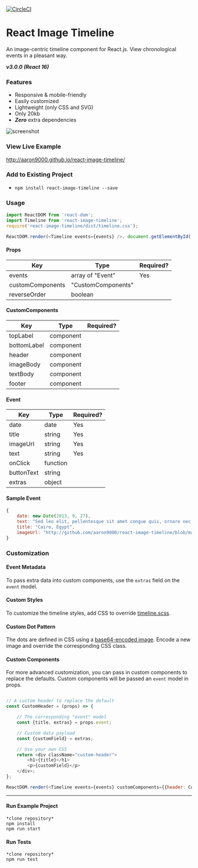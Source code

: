 [![CircleCI](https://circleci.com/gh/aaron9000/react-image-timeline/tree/master.svg?style=svg)](https://circleci.com/gh/aaron9000/react-image-timeline/tree/master)

# React Image Timeline

An image-centric timeline component for React.js. View chronological events in a pleasant way.

***v3.0.0 (React 16)***

### Features
- Responsive & mobile-friendly
- Easily customized
- Lightweight (only CSS and SVG)
- Only 20kb
- ***Zero*** extra dependencies

![screenshot](https://github.com/aaron9000/react-image-timeline/blob/master/public/screenshot.png?raw=true)

### View Live Example 
http://aaron9000.github.io/react-image-timeline/

### Add to Existing Project
- `npm install react-image-timeline --save`

### Usage
```js
import ReactDOM from 'react-dom';
import Timeline from 'react-image-timeline';
require('react-image-timeline/dist/timeline.css');

ReactDOM.render(<Timeline events={events} />, document.getElementById('root'));
```

#### Props
|                      Key |                     Type |                Required?
|--------------------------|--------------------------|--------------------------|
|                  events  |        array of "Event"  |                     Yes  |
|        customComponents  |      "CustomComponents"  |                          |
|            reverseOrder  |                 boolean  |                          |

#### CustomComponents
|                      Key |                     Type |                Required?
|--------------------------|--------------------------|--------------------------|
|                topLabel  |               component  |                          |
|             bottomLabel  |               component  |                          | 
|                  header  |               component  |                          |
|               imageBody  |               component  |                          |
|                textBody  |               component  |                          |
|                  footer  |               component  |                          |

#### Event
|                      Key |                     Type |                Required?
|--------------------------|--------------------------|--------------------------|
|                    date  |                    date  |                     Yes  |
|                   title  |                  string  |                     Yes  |
|                imageUrl  |                  string  |                     Yes  |
|                    text  |                  string  |                     Yes  |
|                 onClick  |                function  |                          |
|              buttonText  |                  string  |                          |
|                  extras  |                  object  |                          |


#### Sample Event

```js
{
    date: new Date(2013, 9, 27),
    text: "Sed leo elit, pellentesque sit amet congue quis, ornare nec lorem.",
    title: "Cairo, Egypt",
    imageUrl: "http://github.com/aaron9000/react-image-timeline/blob/master/src/assets/cairo.jpg?raw=true"
}
```

### Customization

#### Event Metadata
To pass extra data into custom components, use the `extras` field on the `event` model.

#### Custom Styles
To customize the timeline styles, add CSS to override [timeline.scss](https://github.com/aaron9000/react-image-timeline/blob/master/src/lib/timeline.scss).

#### Custom Dot Pattern
The dots are defined in CSS using a [base64-encoded image](https://www.base64-image.de/). Encode a new image and override the corresponding CSS class.

#### Custom Components
For more advanced customization, you can pass in custom components to replace the defaults. Custom components will be passed an `event` model in props.
```js

// A custom header to replace the default
const CustomHeader = (props) => {

    // The corresponding "event" model
    const {title, extras} = props.event;

    // Custom data payload
    const {customField} = extras;

    // Use your own CSS
    return <div className="custom-header">
        <h1>{title}</h1>
        <p>{customField}</p>
    </div>;
};

ReactDOM.render(<Timeline events={events} customComponents={{header: CustomHeader}}/>, document.getElementById('root'));
```

---

#### Run Example Project
```
*clone repository*
npm install
npm run start
```

#### Run Tests
```
*clone repository*
npm run test
```

